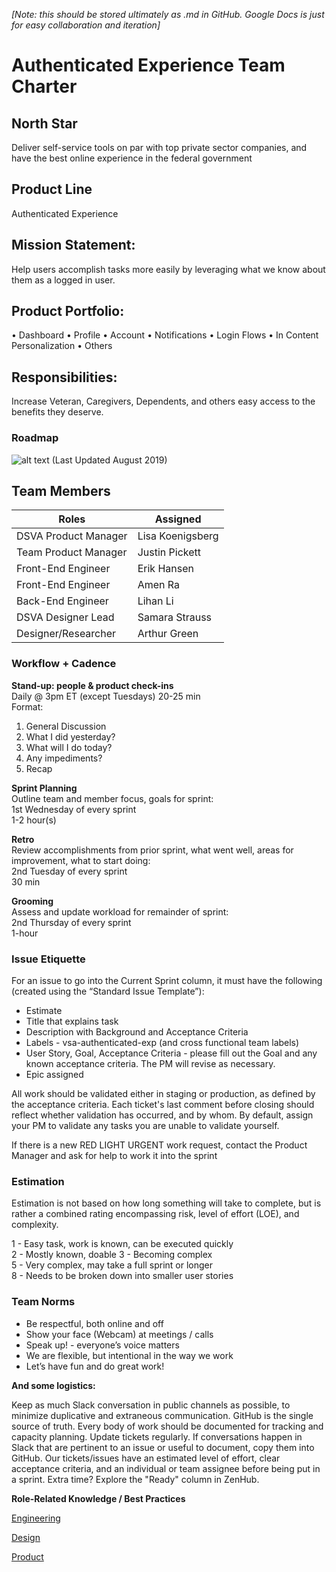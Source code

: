 _[Note: this should be stored ultimately as .md in GitHub. Google Docs is just for easy collaboration and iteration]_

# Authenticated Experience Team Charter

##  North Star
Deliver self-service tools on par with top private sector companies, and have the best online experience in the federal government
 
## Product Line 
Authenticated Experience

## Mission Statement:
Help users accomplish tasks more easily by leveraging what we know about them as a logged in user.

## Product Portfolio:
•	Dashboard
•	Profile
•	Account
•	Notifications
•	Login Flows
•	In Content Personalization
•	Others


## Responsibilities:
Increase Veteran, Caregivers, Dependents, and others easy access to the benefits they deserve.

### Roadmap

![alt text](https://github.com/department-of-veterans-affairs/va.gov-team/blob/master/teams/vsa/teams/authenticated-experience/Auth-ExpRoadMap.png "Logo Title Text 1")
(Last Updated August 2019)
 

## Team Members

|**Roles**              |**Assigned**                        |
|-----------------------|------------------------------------|
|DSVA Product Manager   |Lisa Koenigsberg
|Team Product Manager   |Justin Pickett
|Front-End Engineer     |Erik Hansen
|Front-End Engineer     |Amen Ra
|Back-End Engineer      |Lihan Li
|DSVA Designer Lead     |Samara Strauss
|Designer/Researcher    |Arthur Green


### **Workflow + Cadence**

**Stand-up: people & product check-ins**  
Daily @ 3pm ET (except Tuesdays) 
20-25 min  
Format:  
1. General Discussion
2. What I did yesterday? 
3. What will I do today? 
4. Any impediments?
5. Recap


**Sprint Planning**  
Outline team and member focus, goals for sprint:  
1st Wednesday of every sprint  
1-2 hour(s) 

**Retro**   
Review accomplishments from prior sprint, what went well, areas for improvement, what to start doing:   
2nd Tuesday of every sprint   
30 min

**Grooming**  
Assess and update workload for remainder of sprint:  
2nd Thursday of every sprint   
1-hour 

### **Issue Etiquette**
For an issue to go into the Current Sprint column, it must have the following (created using the “Standard Issue Template”):
  * Estimate
  * Title that explains task
  * Description with Background and Acceptance Criteria
  * Labels - vsa-authenticated-exp (and cross functional team labels)
  * User Story, Goal, Acceptance Criteria - please fill out the Goal and any known acceptance criteria. The PM will revise as necessary.
  * Epic assigned
  
All work should be validated either in staging or production, as defined by the acceptance criteria. Each ticket's last comment before closing should reflect whether validation has occurred, and by whom. By default, assign your PM to validate any tasks you are unable to validate yourself.

If there is a new RED LIGHT URGENT work request, contact the Product Manager and ask for help to work it into the sprint

### **Estimation**
Estimation is not based on how long something will take to complete, but is rather a combined rating encompassing risk, level of effort (LOE), and complexity.

 1 - Easy task, work is known, can be executed quickly   
 2 - Mostly known, doable
 3 - Becoming complex   
 5 - Very complex, may take a full sprint or longer    
 8 - Needs to be broken down into smaller user stories      

### **Team Norms**

  * Be respectful, both online and off
  * Show your face (Webcam) at meetings / calls
  * Speak up! - everyone’s voice matters
  * We are flexible, but intentional in the way we work
  * Let’s have fun and do great work!

**And some logistics:**

Keep as much Slack conversation in public channels as possible, to minimize duplicative and extraneous communication.
GitHub is the single source of truth. Every body of work should be documented for tracking and capacity planning.
Update tickets regularly. If conversations happen in Slack that are pertinent to an issue or useful to document, copy them into GitHub.
Our tickets/issues have an estimated level of effort, clear acceptance criteria, and an individual or team assignee before being put in a sprint.
Extra time? Explore the "Ready" column in ZenHub.

**Role-Related Knowledge / Best Practices**

[Engineering](https://github.com/department-of-veterans-affairs/vets.gov-team/tree/master/Work%20Practices/Engineering)

[Design](https://github.com/department-of-veterans-affairs/vets.gov-team/tree/master/Work%20Practices/Design)

[Product](https://github.com/department-of-veterans-affairs/vets.gov-team/tree/master/Work%20Practices/Product%20Management)


